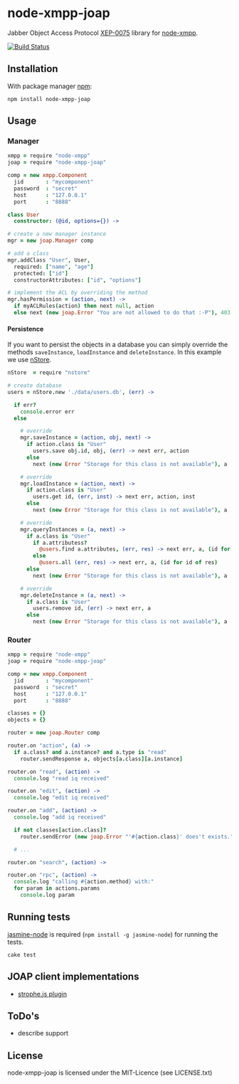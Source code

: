 # node-xmpp-joap

Jabber Object Access Protocol
[XEP-0075](http://xmpp.org/extensions/xep-0075.html) library for
[node-xmpp](https://github.com/astro/node-xmpp).

[![Build Status](https://secure.travis-ci.org/flosse/node-xmpp-joap.png)](http://travis-ci.org/flosse/node-xmpp-joap)

## Installation

With package manager [npm](http://npmjs.org/):

    npm install node-xmpp-joap

## Usage

### Manager

```coffeescript
xmpp = require "node-xmpp"
joap = require "node-xmpp-joap"

comp = new xmpp.Component
  jid       : "mycomponent"
  password  : "secret"
  host      : "127.0.0.1"
  port      : "8888"

class User
  constructor: (@id, options={}) ->

# create a new manager instance
mgr = new joap.Manager comp

# add a class
mgr.addClass "User", User,
  required: ["name", "age"]
  protected: ["id"]
  constructorAttributes: ["id", "options"]

# implement the ACL by overriding the method
mgr.hasPermission = (action, next) ->
  if myACLRules(action) then next null, action
  else next (new joap.Error "You are not allowed to do that :-P"), 403
```

#### Persistence

If you want to persist the objects in a database you can simply override the
methods `saveInstance`, `loadInstance` and `deleteInstance`.
In this example we use [nStore](https://github.com/creationix/nstore).

```coffeescript
nStore  = require "nstore"

# create database
users = nStore.new './data/users.db', (err) ->

  if err?
    console.error err
  else

    # override
    mgr.saveInstance = (action, obj, next) ->
      if action.class is "User"
        users.save obj.id, obj, (err) -> next err, action
      else
        next (new Error "Storage for this class is not available"), a

    # override
    mgr.loadInstance = (action, next) ->
      if action.class is "User"
        users.get id, (err, inst) -> next err, action, inst
      else
        next (new Error "Storage for this class is not available"), a

    # override
    mgr.queryInstances = (a, next) ->
      if a.class is "User"
        if a.attributess?
          @users.find a.attributes, (err, res) -> next err, a, (id for id of res)
        else
          @users.all (err, res) -> next err, a, (id for id of res)
      else
        next (new Error "Storage for this class is not available"), a

    # override
    mgr.deleteInstance = (a, next) ->
      if a.class is "User"
        users.remove id, (err) -> next err, a
      else
        next (new Error "Storage for this class is not available"), a
```

### Router

```coffeescript
xmpp = require "node-xmpp"
joap = require "node-xmpp-joap"

comp = new xmpp.Component
  jid       : "mycomponent"
  password  : "secret"
  host      : "127.0.0.1"
  port      : "8888"

classes = {}
objects = {}

router = new joap.Router comp

router.on "action", (a) ->
  if a.class? and a.instance? and a.type is "read"
    router.sendResponse a, objects[a.class][a.instance]

router.on "read", (action) ->
  console.log "read iq received"

router.on "edit", (action) ->
  console.log "edit iq received"

router.on "add", (action) ->
  console.log "add iq received"

  if not classes[action.class]?
    router.sendError (new joap.Error "'#{action.class}' does't exists.", 404), action

  # ...

router.on "search", (action) ->

router.on "rpc", (action) ->
  console.log "calling #{action.method} with:"
  for param in actions.params
    console.log param
```

## Running tests

[jasmine-node](https://github.com/mhevery/jasmine-node)
is required (`npm install -g jasmine-node`) for running the tests.

```shell
cake test
```

## JOAP client implementations

- [strophe.js plugin](https://github.com/metajack/strophejs-plugins/tree/master/joap)

## ToDo's

- describe support

## License

node-xmpp-joap is licensed under the MIT-Licence (see LICENSE.txt)
